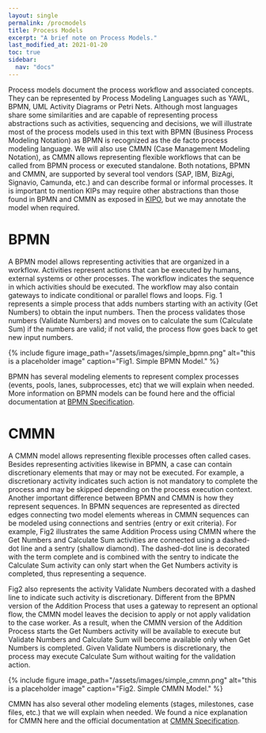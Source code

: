 ```yaml
---
layout: single
permalink: /procmodels
title: Process Models
excerpt: "A brief note on Process Models."
last_modified_at: 2021-01-20
toc: true
sidebar:
  nav: "docs"
---
```


Process models document the process workflow and associated concepts. They can be represented by Process Modeling Languages such as YAWL, BPMN, UML Activity Diagrams or Petri Nets. Although most languages share some similarities and are capable of representing process abstractions such as activities, sequencing and decisions, we will illustrate most of the process models used in this text with BPMN (Business Process Modeling Notation) as BPMN is recognized as the de facto process modeling language. We will also use CMMN (Case Management Modeling Notation), as CMMN allows representing flexible workflows that can be called from BPMN process or executed standalone. Both notations, BPMN and CMMN, are supported by several tool vendors (SAP, IBM, BizAgi, Signavio, Camunda, etc.) and can describe formal or informal processes. It is important to mention KIPs may require other abstractions than those found in BPMN and CMMN as exposed in [KIPO](https://link.springer.com/article/10.1007/s10270-014-0397-1), but we may annotate the model when required.

# BPMN

A BPMN model allows representing activities that are organized in a workflow. Activities represent actions that can be executed by humans, external systems or other processes. The workflow indicates the sequence in which activities should be executed. The workflow may also contain gateways to indicate conditional or parallel flows and loops. Fig. 1 represents a simple process that adds numbers starting with an activity (Get Numbers) to obtain the input numbers. Then the process validates those numbers (Validate Numbers) and moves on to calculate the sum (Calculate Sum) if the numbers are valid; if not valid, the process flow goes back to get new input numbers.

{% include figure image_path="/assets/images/simple_bpmn.png" alt="this is a placeholder image" caption="Fig1. Simple BPMN Model." %}

BPMN has several modeling elements to represent complex processes (events, pools, lanes, subprocesses, etc) that we will explain when needed. More information on BPMN models can be found here and the official documentation at [BPMN Specification](https://www.omg.org/spec/BPMN/2.0/PDF).

# CMMN

A CMMN model allows representing flexible processes often called cases. Besides representing activities likewise in BPMN, a case can contain discretionary elements that may or may not be executed. For example, a discretionary activity indicates such action is not mandatory to complete the process and may be skipped depending on the process execution context. Another important difference between BPMN and CMMN is how they represent sequences. In BPMN sequences are represented as directed edges connecting two model elements whereas in CMMN sequences can be modeled using connections and sentries (entry or exit criteria). For example, Fig2 illustrates the same Addition Process using CMMN where the Get Numbers and Calculate Sum activities are connected using a dashed-dot line and a sentry (shallow diamond). The dashed-dot line is decorated with the term complete and is combined with the sentry to indicate the Calculate Sum activity can only start when the Get Numbers activity is completed, thus representing a sequence.

Fig2 also represents the activity Validate Numbers decorated with a dashed line to indicate such activity is discretionary. Different from the BPMN version of the Addition Process that uses a gateway to represent an optional flow, the CMMN model leaves the decision to apply or not apply validation to the case worker. As a result, when the CMMN version of the Addition Process starts the Get Numbers activity will be available to execute but Validate Numbers and Calculate Sum will become available only when Get Numbers is completed. Given Validate Numbers is discretionary, the process may execute Calculate Sum without waiting for the validation action.

{% include figure image_path="/assets/images/simple_cmmn.png" alt="this is a placeholder image" caption="Fig2. Simple CMMN Model." %}

CMMN has also several other modeling elements (stages, milestones, case files, etc.) that we will explain when needed. We found a nice explanation for CMMN here and the official documentation at [CMMN Specification](https://www.omg.org/cmmn/).

